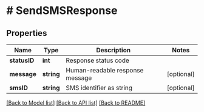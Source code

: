 # # SendSMSResponse

## Properties

Name | Type | Description | Notes
------------ | ------------- | ------------- | -------------
**statusID** | **int** | Response status code |
**message** | **string** | Human-readable response message | [optional]
**smsID** | **string** | SMS identifier as string | [optional]

[[Back to Model list]](../../README.md#models) [[Back to API list]](../../README.md#endpoints) [[Back to README]](../../README.md)
